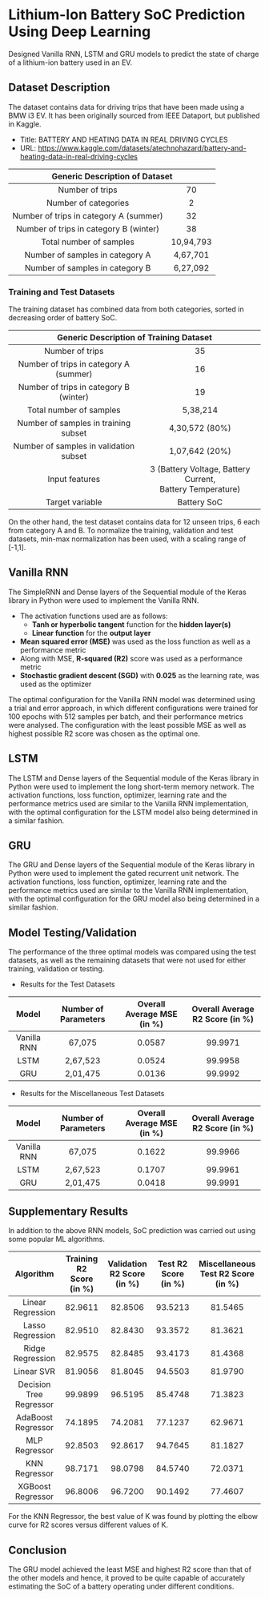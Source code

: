 # Lithium-Ion Battery SoC Prediction Using Deep Learning
Designed Vanilla RNN, LSTM and GRU models to predict the state of charge of a lithium-ion battery used in an EV.

## Dataset Description
The dataset contains data for driving trips that have been made using a BMW i3 EV. It has been originally sourced from IEEE Dataport, but published in Kaggle.
* Title: BATTERY AND HEATING DATA IN REAL DRIVING CYCLES
* URL: https://www.kaggle.com/datasets/atechnohazard/battery-and-heating-data-in-real-driving-cycles
<table>
<thead>
  <tr>
    <th align="center" colspan="2">Generic Description of Dataset</th>
  </tr>
</thead>
<tbody>
  <tr>
    <td align="center">Number of trips</td>
    <td align="center">70</td>
  </tr>
  <tr>
    <td align="center">Number of categories</td>
    <td align="center">2</td>
  </tr>
  <tr>
    <td align="center">Number of trips in category A (summer)</td>
    <td align="center">32</td>
  </tr>
  <tr>
    <td align="center">Number of trips in category B (winter)</td>
    <td align="center">38</td>
  </tr>
  <tr>
    <td align="center">Total number of samples</td>
    <td align="center">10,94,793</td>
  </tr>
  <tr>
    <td align="center">Number of samples in category A</td>
    <td align="center">4,67,701</td>
  </tr>
  <tr>
    <td align="center">Number of samples in category B</td>
    <td align="center">6,27,092</td>
  </tr>
</tbody>
</table>

### Training and Test Datasets
The training dataset has combined data from both categories, sorted in decreasing order of battery SoC.
<table>
  <thead>
    <tr>
      <th align="center" colspan="2">Generic Description of Training Dataset</th>
    </tr>
  </thead>
  <tbody>
    <tr>
      <td align="center">Number of trips</td>
      <td align="center">35</td>
    </tr>
    <tr>
      <td align="center">Number of trips in category A (summer)</td>
      <td align="center">16</td>
    </tr>
    <tr>
      <td align="center">Number of trips in category B (winter)</td>
      <td align="center">19</td>
    </tr>
    <tr>
      <td align="center">Total number of samples</td>
      <td align="center">5,38,214</td>
    </tr>
    <tr>
      <td align="center">Number of samples in training subset</td>
      <td align="center">4,30,572 (80%)</td>
    </tr>
    <tr>
      <td align="center">Number of samples in validation subset</td>
      <td align="center">1,07,642 (20%)</td>
    </tr>
    <tr>
      <td align="center">Input features</td>
      <td align="center">3 (Battery Voltage, Battery Current,<br>Battery Temperature)</td>
    </tr>
    <tr>
      <td align="center">Target variable</td>
      <td align="center">Battery SoC</td>
    </tr>
  </tbody>
</table>

On the other hand, the test dataset contains data for 12 unseen trips, 6 each from category A and B. To normalize the training, validation and test datasets, min-max normalization has been used, with a scaling range of [-1,1].

## Vanilla RNN
The SimpleRNN and Dense layers of the Sequential module of the Keras library in Python were used to implement the Vanilla RNN.
* The activation functions used are as follows:
  * **Tanh or hyperbolic tangent** function for the **hidden layer(s)**
  * **Linear function** for the **output layer**
* **Mean squared error (MSE)** was used as the loss function as well as a performance metric
* Along with MSE, **R-squared (R2)** score was used as a performance metric
* **Stochastic gradient descent (SGD)** with **0.025** as the learning rate, was used as the optimizer

The optimal configuration for the Vanilla RNN model was determined using a trial and error approach, in which different configurations were trained for 100 epochs with 512 samples per batch, and their performance metrics were analysed. The configuration with the least possible MSE as well as highest possible R2 score was chosen as the optimal one.

## LSTM
The LSTM and Dense layers of the Sequential module of the Keras library in Python were used to implement the long short-term memory network. The activation functions, loss function, optimizer, learning rate and the performance metrics used are similar to the Vanilla RNN implementation, with the optimal configuration for the LSTM model also being determined in a similar fashion.

## GRU
The GRU and Dense layers of the Sequential module of the Keras library in Python were used to implement the gated recurrent unit network. The activation functions, loss function, optimizer, learning rate and the performance metrics used are similar to the Vanilla RNN implementation, with the optimal configuration for the GRU model also being determined in a similar fashion.

## Model Testing/Validation
The performance of the three optimal models was compared using the test datasets, as well as the remaining datasets that were not used for either training, validation or testing.
* Results for the Test Datasets
<table>
<thead>
  <tr>
    <th align="center">Model</th>
    <th align="center">Number of Parameters</th>
    <th align="center">Overall Average MSE (in %)</th>
    <th align="center">Overall Average R2 Score (in %)</th>
  </tr>
</thead>
<tbody>
  <tr>
    <td align="center">Vanilla RNN</td>
    <td align="center">67,075</td>
    <td align="center">0.0587</td>
    <td align="center">99.9971</td>
  </tr>
  <tr>
    <td align="center">LSTM</td>
    <td align="center">2,67,523</td>
    <td align="center">0.0524</td>
    <td align="center">99.9958</td>
  </tr>
  <tr>
    <td align="center">GRU</td>
    <td align="center">2,01,475</td>
    <td align="center">0.0136</td>
    <td align="center">99.9992</td>
  </tr>
</tbody>
</table>

* Results for the Miscellaneous Test Datasets
<table>
<thead>
  <tr>
    <th align="center">Model</th>
    <th align="center">Number of Parameters</th>
    <th align="center">Overall Average MSE (in %)</th>
    <th align="center">Overall Average R2 Score (in %)</th>
  </tr>
</thead>
<tbody>
  <tr>
    <td align="center">Vanilla RNN</td>
    <td align="center">67,075</td>
    <td align="center">0.1622</td>
    <td align="center">99.9966</td>
  </tr>
  <tr>
    <td align="center">LSTM</td>
    <td align="center">2,67,523</td>
    <td align="center">0.1707</td>
    <td align="center">99.9961</td>
  </tr>
  <tr>
    <td align="center">GRU</td>
    <td align="center">2,01,475</td>
    <td align="center">0.0418</td>
    <td align="center">99.9991</td>
  </tr>
</tbody>
</table>

## Supplementary Results
In addition to the above RNN models, SoC prediction was carried out using some popular ML algorithms.
<table>
<thead>
  <tr>
    <th align="center">Algorithm</th>
    <th align="center">Training R2 Score <br> (in %)</th>
    <th align="center">Validation R2 Score  <br> (in %)</th>
    <th align="center">Test R2 Score <br> (in %)</th>
    <th align="center">Miscellaneous Test R2 Score <br> (in %)</th>
  </tr>
</thead>
<tbody>
  <tr>
    <td align="center">Linear Regression</td>
    <td align="center">82.9611</td>
    <td align="center">82.8506</td>
    <td align="center">93.5213</td>
    <td align="center">81.5465</td>
  </tr>
  <tr>
    <td align="center">Lasso Regression</td>
    <td align="center">82.9510</td>
    <td align="center">82.8430</td>
    <td align="center">93.3572</td>
    <td align="center">81.3621</td>
  </tr>
  <tr>
    <td align="center">Ridge Regression</td>
    <td align="center">82.9575</td>
    <td align="center">82.8485</td>
    <td align="center">93.4173</td>
    <td align="center">81.4368</td>
  </tr>
  <tr>
    <td align="center">Linear SVR</td>
    <td align="center">81.9056</td>
    <td align="center">81.8045</td>
    <td align="center">94.5503</td>
    <td align="center">81.9790</td>
  </tr>
  <tr>
    <td align="center">Decision Tree Regressor</td>
    <td align="center">99.9899</td>
    <td align="center">96.5195</td>
    <td align="center">85.4748</td>
    <td align="center">71.3823</td>
  </tr>
  <tr>
    <td align="center">AdaBoost Regressor</td>
    <td align="center">74.1895</td>
    <td align="center">74.2081</td>
    <td align="center">77.1237</td>
    <td align="center">62.9671</td>
  </tr>
  <tr>
    <td align="center">MLP Regressor</td>
    <td align="center">92.8503</td>
    <td align="center">92.8617</td>
    <td align="center">94.7645</td>
    <td align="center">81.1827</td>
  </tr>
  <tr>
    <td align="center">KNN Regressor</td>
    <td align="center">98.7171</td>
    <td align="center">98.0798</td>
    <td align="center">84.5740</td>
    <td align="center">72.0371</td>
  </tr>
  <tr>
    <td align="center">XGBoost Regressor</td>
    <td align="center">96.8006</td>
    <td align="center">96.7200</td>
    <td align="center">90.1492</td>
    <td align="center">77.4607</td>
  </tr>
</tbody>
</table>

For the KNN Regressor, the best value of K was found by plotting the elbow curve for R2 scores versus different values of K.

## Conclusion 
The GRU model achieved the least MSE and highest R2 score than that of the other models and hence, it proved to be quite capable of accurately estimating the SoC of a battery operating under different conditions.

